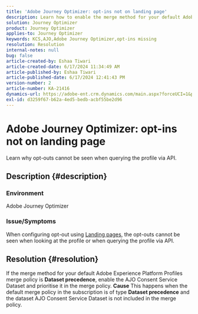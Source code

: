 ```yaml
---
title: 'Adobe Journey Optimizer: opt-ins not on landing page'
description: Learn how to enable the merge method for your default Adobe Experience Platform Profiles merge policy.
solution: Journey Optimizer
product: Journey Optimizer
applies-to: Journey Optimizer
keywords: KCS,AJO,Adobe Journey Optimizer,opt-ins missing
resolution: Resolution
internal-notes: null
bug: false
article-created-by: Eshaa Tiwari
article-created-date: 6/17/2024 11:34:49 AM
article-published-by: Eshaa Tiwari
article-published-date: 6/17/2024 12:41:43 PM
version-number: 2
article-number: KA-21416
dynamics-url: https://adobe-ent.crm.dynamics.com/main.aspx?forceUCI=1&pagetype=entityrecord&etn=knowledgearticle&id=69b9019a-9d2c-ef11-840a-6045bd029b18
exl-id: d3259f67-b62a-4ed5-bedb-acbf55be2d96
---
```

# Adobe Journey Optimizer: opt-ins not on landing page


Learn why opt-outs cannot be seen when querying the profile via API.

## Description {#description}


### Environment

Adobe Journey Optimizer

### Issue/Symptoms

When configuring opt-out using [Landing pages](https://experienceleague.adobe.com/docs/journey-optimizer/using/landing-pages/lp-use-cases.html), the opt-outs cannot be seen when looking at the profile or when querying the profile via API.


## Resolution {#resolution}


If the merge method for your default Adobe Experience Platform Profiles merge policy is <b>Dataset precedence</b>, enable the AJO Consent Service Dataset and prioritise it in the merge policy.
<b>Cause</b>
This happens when the default merge policy in the subscription is of type <b>Dataset precedence</b> and the dataset AJO Consent Service Dataset is not included in the merge policy.
